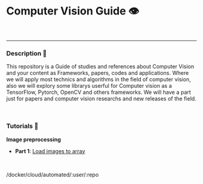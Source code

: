 # Computer Vision Guide 👁️ 
<br>
<hr>



### Description :page_facing_up:

This repository is a Guide of studies and references about Computer Vision and your content as Frameworks, papers, codes and applications. Where we will apply most technics and algorithms in the field of computer vision, also we will explory some librarys userful for Computer vision as a TensorFlow, Pytorch, OpenCV and others frameworks. We will have a part just for papers and computer vision researchs and new releases of the field.


<br>


### Tutorials :rocket:


<b> Image preprocessing </b> 
* **Part 1**: [Load images to array](https://github.com/felipeoliverai/computer-vision-guide/blob/master/preprocessing-image/notebooks/image_preprocessing_01.ipynb)



<br> 


/docker/cloud/automated/:user/:repo
